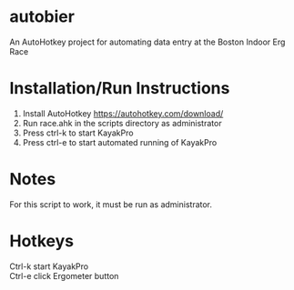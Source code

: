 # autobier
An AutoHotkey project for automating data entry at the Boston Indoor Erg Race

# Installation/Run Instructions
1. Install AutoHotkey https://autohotkey.com/download/
2. Run race.ahk in the scripts directory as administrator
3. Press ctrl-k to start KayakPro
4. Press ctrl-e to start automated running of KayakPro

# Notes
For this script to work, it must be run as administrator. 

# Hotkeys
Ctrl-k start KayakPro  
Ctrl-e click Ergometer button
